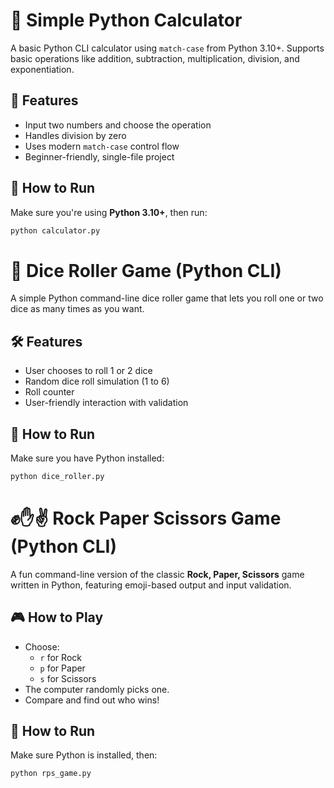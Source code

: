 # 🧮 Simple Python Calculator

A basic Python CLI calculator using `match-case` from Python 3.10+. Supports basic operations like addition, subtraction, multiplication, division, and exponentiation.

## 🔧 Features
- Input two numbers and choose the operation
- Handles division by zero
- Uses modern `match-case` control flow
- Beginner-friendly, single-file project

## 🚀 How to Run

Make sure you're using **Python 3.10+**, then run:

```bash
python calculator.py

```



# 🎲 Dice Roller Game (Python CLI)

A simple Python command-line dice roller game that lets you roll one or two dice as many times as you want.

## 🛠 Features
- User chooses to roll 1 or 2 dice
- Random dice roll simulation (1 to 6)
- Roll counter
- User-friendly interaction with validation

## 🚀 How to Run

Make sure you have Python installed:

```bash
python dice_roller.py

```


# ✊✋✌️ Rock Paper Scissors Game (Python CLI)

A fun command-line version of the classic **Rock, Paper, Scissors** game written in Python, featuring emoji-based output and input validation.

## 🎮 How to Play
- Choose:
  - `r` for Rock
  - `p` for Paper
  - `s` for Scissors
- The computer randomly picks one.
- Compare and find out who wins!

## 🚀 How to Run
Make sure Python is installed, then:

```bash
python rps_game.py
```

